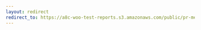 ```yaml
---
layout: redirect
redirect_to: https://a8c-woo-test-reports.s3.amazonaws.com/public/pr-merge/38263/e2e/index.html
---
```

